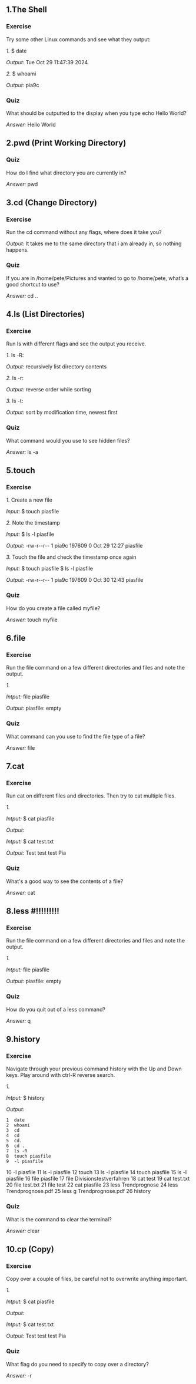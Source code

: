 ## 1.The Shell
### Exercise
Try some other Linux commands and see what they output:

*1.* $ date

*Output:* Tue Oct 29 11:47:39     2024

*2.* $ whoami

*Output:* pia9c
### Quiz
What should be outputted to the display when you type echo Hello World?

*Answer:* Hello World

## 2.pwd (Print Working Directory)
### Quiz
How do I find what directory you are currently in?

*Answer:* pwd

## 3.cd (Change Directory)
### Exercise
Run the cd command without any flags, where does it take you?

*Output:* It takes me to the same directory that i am already in, so nothing happens.
### Quiz
If you are in /home/pete/Pictures and wanted to go to /home/pete, what’s a good shortcut to use?

*Answer:* cd ..

## 4.ls (List Directories)
### Exercise
Run ls with different flags and see the output you receive.

*1.* ls -R:

*Output:* recursively list directory contents

*2.* ls -r:

*Output:* reverse order while sorting

*3.* ls -t:

*Output:* sort by modification time, newest first
### Quiz
What command would you use to see hidden files?

*Answer:* ls -a

## 5.touch
### Exercise
*1.* Create a new file

*Input:* $ touch piasfile

*2.* Note the timestamp

*Input:* $ ls -l piasfile

*Output:* -rw-r--r-- 1 pia9c 197609 0 Oct 29 12:27 piasfile

*3.* Touch the file and check the timestamp once again

*Input:* $ touch piasfile
         $ ls -l piasfile

*Output:* -rw-r--r-- 1 pia9c 197609 0 Oct 30 12:43 piasfile   
### Quiz
How do you create a file called myfile?

*Answer:* touch myfile

## 6.file
### Exercise
Run the file command on a few different directories and files and note the output.

*1.*

*Intput:* file piasfile

*Output:* piasfile: empty
### Quiz
What command can you use to find the file type of a file?

*Answer:* file

## 7.cat
### Exercise
Run cat on different files and directories. Then try to cat multiple files.

*1.*

*Intput:* $ cat piasfile

*Output:* 

*Intput:* $ cat test.txt

*Output:* Test test test Pia
### Quiz
What's a good way to see the contents of a file?

*Answer:* cat

## 8.less #!!!!!!!!!
### Exercise
Run the file command on a few different directories and files and note the output.

*1.*

*Intput:* file piasfile

*Output:* piasfile: empty
### Quiz
How do you quit out of a less command?

*Answer:* q

## 9.history
### Exercise
Navigate through your previous command history with the Up and Down keys. Play around with ctrl-R reverse search.

*1.*

*Intput:* $ history

*Output:*   

    1  date
    2  whoami
    3  cd
    4  cd
    5  cd.
    6  cd .
    7  ls -R
    8  touch piasfile
    9  -l piasfile
   10  -I piasfile
   11  ls -l piasfile
   12  touch
   13  ls -l piasfile
   14  touch piasfile
   15  ls -l piasfile
   16  file piasfile
   17  file Divisionstestverfahren
   18  cat test
   19  cat test.txt
   20  file test.txt
   21  file test
   22  cat piasfile
   23  less Trendprognose
   24  less Trendprognose.pdf
   25  less g Trendprognose.pdf
   26  history
### Quiz
What is the command to clear the terminal?

*Answer:* clear

## 10.cp (Copy)
### Exercise
Copy over a couple of files, be careful not to overwrite anything important.

*1.*

*Intput:* $ cat piasfile

*Output:* 

*Intput:* $ cat test.txt

*Output:* Test test test Pia
### Quiz
What flag do you need to specify to copy over a directory?

*Answer:* -r


